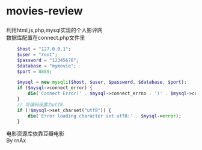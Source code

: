# movies-review
###
利用html,js,php,mysql实现的个人影评网  
数据库配置在connect.php文件里
```php
    $host = "127.0.0.1";
    $user = "root";
    $password = "12345678";
    $database = "mymovie";
    $port = 8889;

    $mysql = new mysqli($host, $user, $password, $database, $port);
    if ($mysql->connect_error) {
        die('Connect Error(' . $mysql->connect_errno . ')' . $mysql->connect_error);
    }
    // 将编码设置为utf8
    if (!$mysql->set_charset("utf8")) {
        die('Error loading character set utf8:' . $mysql->error);
    }
```
电影资源库依靠豆瓣电影  
By rnAx  